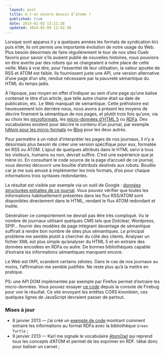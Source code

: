 ```yaml
---
  layout: post
  title: A-t-on encore besoin d’atome ?
  published: true
  date: 2014-01-02 13:21:10
  updated: 2014-01-09 12:42:38
---
```


Lorsque sont apparus il y a quelques années les formats de syndication `RSS` puis `ATOM`, ils ont permis une importante évolution de notre usage du Web. Plus besoin désormais de faire régulièrement le tour de nos sites Oueb favoris pour savoir s’ils avaient publié de nouvelles histoires, nous pouvions en être avertis par des robots qui se chargeaient à notre place de cette veille. Mais à vrai dire, pour l’essentiel de leur utilisation, la valeur ajoutée de RSS et ATOM est faible. Ils fournissent juste une API, une version alternative d’une page d’un site, rendue nécessaire par la pauvreté sémantique du HTML du temps jadis.

À l’époque, pas moyen en effet d’indiquer au sein d’une page qu’une balise contenait le titre d’un article, que telle autre chaine était sa date de publication, etc. Le Web manquait de sémantique. Cette préhistoire est heureusement loin derrière nous, nous avons à présent les moyens de décrire finement la sémantique de nos pages, et plutôt trois fois qu’une, via au choix les [microformats](http://microformats.org/wiki/Main_Page), les [micro-données d’HTML 5](http://www.whatwg.org/specs/web-apps/current-work/multipage/microdata.html) ou [RDFa](http://www.w3.org/TR/xhtml-rdfa-primer/). Des vocabulaires existent pour décrire le contenu d’un journal, par exemple [hAtom pour les micro-formats](http://microformats.org/wiki/hatom) ou [Blog](http://schema.org/Blog) pour les deux autres.

Pour permettre à un robot d’interpréter les pages de nos journaux, il n’y a désormais plus besoin de créer une version spécifique pour eux, formatée en RSS ou ATOM. L’ajout de quelques attributs dans le HTML servi à tous les visiteurs, humains ou non, devrait suffire. C’est une expérience que je mène ici. En consultant le code source de la page d’accueil de ce journal, vous devriez découvrir une bouillie d’attributs destinés aux robots. Bouillie car je me suis amusé à implémenter les trois formats, d’où pour chaque informations trois syntaxes redondantes.

Le résultat est visible par exemple via un outil de Google : [données structurées extraites de ce journal](http://www.google.com/webmasters/tools/richsnippets?q=esquisses.clochix.net). Vous pouvez vérifier que toutes les informations habituellement présentes dans les flux RSS/ATOM sont disponibles directement dans le HTML, rendant le flux ATOM redondant et inutile.

Généraliser ce comportement ne devrait pas être très compliqué. Vu le nombre de journaux utilisant quelques CMS tels que Dotclear, Wordpress, SPIP… fournir des modèles de page intégrant davantage de sémantique suffirait à rendre bon nombre de sites plus sémantiques. Le principal problème me semble plutôt à chercher du côté des clients. Analyser un fichier XML est plus simple qu’analyser du HTML 5 et en extraire des données encodées en RDFa ou autre. De bonnes bibliothèques capable d’extraire les informations sémantiques manquent encore.

Le Web est l’API, scandent certains zélotes. Dans le cas de nos journaux au moins, l’affirmation me semble justifiée. Ne reste plus qu’à la mettre en pratique.

PS: une API DOM implémentée par exemple par Firefox permet d’extraire les micro-données. Vous pouvez essayer [ce code](https://gist.github.com/clochix/8030179) depuis la console de Firebug pour voir le résultat. Ce site envoyant les entêtes CORS kivonbien, ces quelques lignes de JavaScript devraient passer de partout.

### Mises à jour
 - 8 janvier 2013 — j’ai créé un [exemple de code](https://gist.github.com/clochix/8030179#file-rdfa) montrant comment extraire les informations au format RDFa avec la bibliothèque `Green Turtle` ;
 - 9 janvier 2013 — Karl me signale le vocabulaire [AtomOwl](http://bblfish.net/work/atom-owl/2006-06-06/AtomOwl.html) qui reprend tous les concepts d’ATOM et permet de les exprimer en RDF. Idéal donc pour baliser un carnet ;
